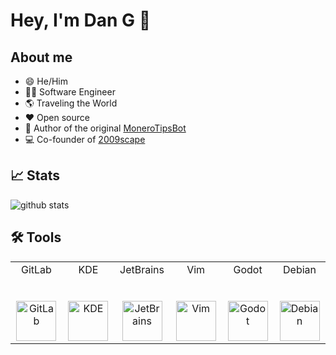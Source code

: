 # Hey, I'm Dan G 👋

## About me

- 😄 He/Him
- 👨‍💻 Software Engineer
- 🌎 Traveling the World
- ❤ Open source
- 🌱 Author of the original [MoneroTipsBot](https://www.reddit.com/r/MoneroTipsBot/wiki/index)
- 💻 Co-founder of [2009scape](https://2009scape.org/)

## 📈 Stats

![github stats](https://github-readme-stats.vercel.app/api?username=dginovker&count_private=true&theme=radical&show_icons=true&include_all_commits=true)

## 🛠 Tools
<table><tbody><tr valign="top"><td width="100" align="center"><span>GitLab</span><br><br><br><a href="https://gitlab.com/dginovker"><img height="64" width="64" alt="GitLab" src="https://www.vectorlogo.zone/logos/gitlab/gitlab-icon.svg"/></a></td><td width="100" align="center"><span>KDE</span><br><br><br><img height="64" width="64" alt="KDE" src="https://kde.org/stuff/clipart/logo/kde-logo-blue-transparent-source.svg"/></td><td width="100" align="center"><span>JetBrains</span><br><br><br><img height="64" width="64" alt="JetBrains" src="https://www.vectorlogo.zone/logos/jetbrains/jetbrains-icon.svg"/></td><td width="100" align="center"><span>Vim</span><br><br><br><img height="64" width="64" alt="Vim" src="https://www.vectorlogo.zone/logos/vim/vim-icon.svg"/></td><td width="100" align="center"><span>Godot</span><br><br><br><img height="64" width="64" alt="Godot" src="https://upload.wikimedia.org/wikipedia/commons/6/6a/Godot_icon.svg"/></td><td width="100" align="center"><span>Debian</span><br><br><br><img height="64" width="64" alt="Debian" src="https://www.vectorlogo.zone/logos/debian/debian-icon.svg"/></td></tr></tbody></table>


